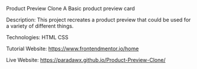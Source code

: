 Product Preview Clone
A Basic product preview card

Description:
This project recreates a product preview that could be used for a variety of different things.

Technologies:
HTML CSS

Tutorial Website:
https://www.frontendmentor.io/home

Live Website:
https://paradawx.github.io/Product-Preview-Clone/
